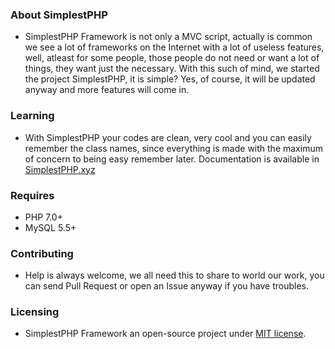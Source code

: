 ### About SimplestPHP
- SimplestPHP Framework is not only a MVC script, actually is common we see a lot of frameworks on the Internet with a lot of useless features, well, atleast for some people, those people do not need or want a lot of things, they want just the necessary. With this such of mind, we started the project SimplestPHP, it is simple? Yes, of course, it will be updated anyway and more features will come in.

### Learning
- With SimplestPHP your codes are clean, very cool and you can easily remember the class names, since everything is made with the maximum of concern to being easy remember later. Documentation is available in [SimplestPHP.xyz](https://simplestphp.xyz)

### Requires
- PHP 7.0+
- MySQL 5.5+

### Contributing
- Help is always welcome, we all need this to share to world our work,  you can send Pull Request or open an Issue anyway if you have troubles.

### Licensing
- SimplestPHP Framework an open-source project under [MIT license](https://opensource.org/licenses/MIT).

